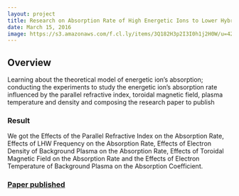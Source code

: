 ```yaml
---
layout: project
title: Research on Absorption Rate of High Energetic Ions to Lower Hybrid Wave in Tokamak
date: March 15, 2016
image: https://s3.amazonaws.com/f.cl.ly/items/3Q182H3p2I3I0h1j2H0W/u=4252172212,1339161018&fm=21&gp=0.jpg
---
```


## Overview
Learning about the theoretical model of energetic ion’s absorption; conducting the
experiments to study the energetic ion’s absorption rate influenced by the parallel refractive index, toroidal magnetic field, plasma temperature and density and composing the research paper to publish 

### Result
We got the Effects of the Parallel Refractive Index on the Absorption Rate, Effects of LHW Frequency on the Absorption Rate, Effects of Electron Density of Background Plasma
on the Absorption Rate, Effects of Toroidal Magnetic Field
on the Absorption Rate and the Effects of Electron Temperature of Background
Plasma on the Absorption Coefficient.

###  [Paper published]  
  [Paper published]:<http://download.springer.com/static/pdf/294/art%253A10.1007%252Fs10894-015-9965-9.pdf?originUrl=http%3A%2F%2Flink.springer.com%2Farticle%2F10.1007%2Fs10894-015-9965-9&token2=exp=1444842058~acl=%2Fstatic%2Fpdf%2F294%2Fart%25253A10.1007%25252Fs10894-015-9965-9.pdf%3ForiginUrl%3Dhttp%253A%252F%252Flink.springer.com%252Farticle%252F10.1007%252Fs10894-015-9965-9*~hmac=82e18015dee27cbc109645a191ad77c1618431bc154b4d3f7733e64c866c7c6a>
